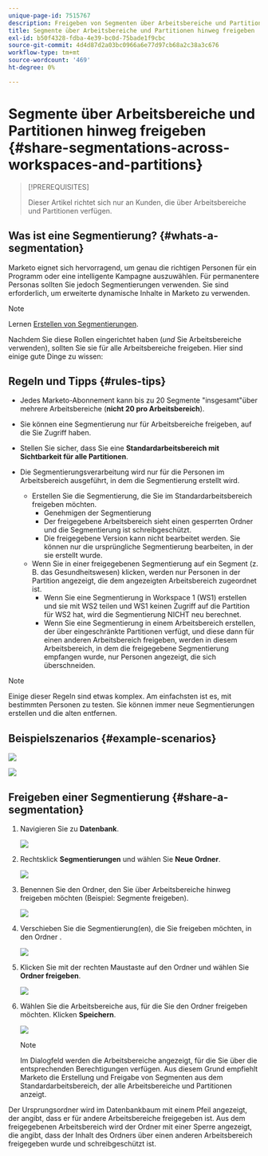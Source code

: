 ```yaml
---
unique-page-id: 7515767
description: Freigeben von Segmenten über Arbeitsbereiche und Partitionen hinweg - Marketo Docs - Produktdokumentation
title: Segmente über Arbeitsbereiche und Partitionen hinweg freigeben
exl-id: b50f4328-fdba-4e39-bc0d-75bade1f9cbc
source-git-commit: 4d4d87d2a03bc0966a6e77d97cb68a2c38a3c676
workflow-type: tm+mt
source-wordcount: '469'
ht-degree: 0%

---
```


# Segmente über Arbeitsbereiche und Partitionen hinweg freigeben {#share-segmentations-across-workspaces-and-partitions}

>[!PREREQUISITES]
>
>Dieser Artikel richtet sich nur an Kunden, die über Arbeitsbereiche und Partitionen verfügen.

## Was ist eine Segmentierung? {#whats-a-segmentation}

Marketo eignet sich hervorragend, um genau die richtigen Personen für ein Programm oder eine intelligente Kampagne auszuwählen. Für permanentere Personas sollten Sie jedoch Segmentierungen verwenden. Sie sind erforderlich, um erweiterte dynamische Inhalte in Marketo zu verwenden.

>[!NOTE]
>
>Lernen [Erstellen von Segmentierungen](/help/marketo/product-docs/personalization/segmentation-and-snippets/segmentation/create-a-segmentation.md).

Nachdem Sie diese Rollen eingerichtet haben (_und_ Sie Arbeitsbereiche verwenden), sollten Sie sie für alle Arbeitsbereiche freigeben. Hier sind einige gute Dinge zu wissen:

## Regeln und Tipps {#rules-tips}

* Jedes Marketo-Abonnement kann bis zu 20 Segmente &quot;insgesamt&quot;über mehrere Arbeitsbereiche (**nicht 20 pro Arbeitsbereich**).
* Sie können eine Segmentierung nur für Arbeitsbereiche freigeben, auf die Sie Zugriff haben.
* Stellen Sie sicher, dass Sie eine **Standardarbeitsbereich mit Sichtbarkeit für alle Partitionen**.

* Die Segmentierungsverarbeitung wird nur für die Personen im Arbeitsbereich ausgeführt, in dem die Segmentierung erstellt wird.

   * Erstellen Sie die Segmentierung, die Sie im Standardarbeitsbereich freigeben möchten.
      * Genehmigen der Segmentierung
      * Der freigegebene Arbeitsbereich sieht einen gesperrten Ordner und die Segmentierung ist schreibgeschützt.
      * Die freigegebene Version kann nicht bearbeitet werden. Sie können nur die ursprüngliche Segmentierung bearbeiten, in der sie erstellt wurde.
   * Wenn Sie in einer freigegebenen Segmentierung auf ein Segment (z. B. das Gesundheitswesen) klicken, werden nur Personen in der Partition angezeigt, die dem angezeigten Arbeitsbereich zugeordnet ist.
      * Wenn Sie eine Segmentierung in Workspace 1 (WS1) erstellen und sie mit WS2 teilen und WS1 keinen Zugriff auf die Partition für WS2 hat, wird die Segmentierung NICHT neu berechnet.
      * Wenn Sie eine Segmentierung in einem Arbeitsbereich erstellen, der über eingeschränkte Partitionen verfügt, und diese dann für einen anderen Arbeitsbereich freigeben, werden in diesem Arbeitsbereich, in dem die freigegebene Segmentierung empfangen wurde, nur Personen angezeigt, die sich überschneiden.


>[!NOTE]
>
>Einige dieser Regeln sind etwas komplex. Am einfachsten ist es, mit bestimmten Personen zu testen. Sie können immer neue Segmentierungen erstellen und die alten entfernen.

## Beispielszenarios {#example-scenarios}

![](assets/image2015-5-27-16-3a26-3a25.png)

![](assets/image2015-5-27-16-3a26-3a48.png)

## Freigeben einer Segmentierung {#share-a-segmentation}

1. Navigieren Sie zu **Datenbank**.

   ![](assets/image2017-3-29-8-3a15-3a40.png)

1. Rechtsklick **Segmentierungen** und wählen Sie **Neue Ordner**.

   ![](assets/image2017-3-29-8-3a40-3a31.png)

1. Benennen Sie den Ordner, den Sie über Arbeitsbereiche hinweg freigeben möchten (Beispiel: Segmente freigeben).

   ![](assets/image2017-3-29-8-3a40-3a45.png)

1. Verschieben Sie die Segmentierung(en), die Sie freigeben möchten, in den Ordner .

   ![](assets/image2017-3-29-8-3a41-3a3.png)

1. Klicken Sie mit der rechten Maustaste auf den Ordner und wählen Sie **Ordner freigeben**.

   ![](assets/image2017-3-29-8-3a41-3a19.png)

1. Wählen Sie die Arbeitsbereiche aus, für die Sie den Ordner freigeben möchten. Klicken **Speichern**.

   ![](assets/share-segmentations-across-workspaces-and-partitions.png)

   >[!NOTE]
   >
   >Im Dialogfeld werden die Arbeitsbereiche angezeigt, für die Sie über die entsprechenden Berechtigungen verfügen. Aus diesem Grund empfiehlt Marketo die Erstellung und Freigabe von Segmenten aus dem Standardarbeitsbereich, der alle Arbeitsbereiche und Partitionen anzeigt.

Der Ursprungsordner wird im Datenbankbaum mit einem Pfeil angezeigt, der angibt, dass er für andere Arbeitsbereiche freigegeben ist. Aus dem freigegebenen Arbeitsbereich wird der Ordner mit einer Sperre angezeigt, die angibt, dass der Inhalt des Ordners über einen anderen Arbeitsbereich freigegeben wurde und schreibgeschützt ist.
